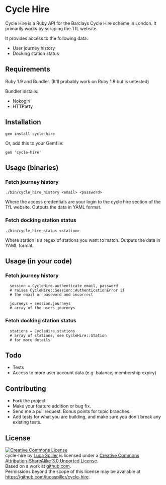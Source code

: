 # Cycle Hire

Cycle Hire is a Ruby API for the Barclays Cycle Hire scheme in London. It primarily works by scraping the TfL website.

It provides access to the following data:

* User journey history
* Docking station status

## Requirements

Ruby 1.9 and Bundler. (It'll probably work on Ruby 1.8 but is untested)

Bundler installs:

* Nokogiri
* HTTParty

## Installation

    gem install cycle-hire

Or, add this to your Gemfile:

    gem 'cycle-hire'

## Usage (binaries)

### Fetch journey history

    ./bin/cycle_hire_history <email> <password>

Where the access credentials are your login to the cycle hire section of the TfL website. Outputs the data in YAML format.

### Fetch docking station status

    ./bin/cycle_hire_status <station>

Where station is a regex of stations you want to match. Outputs the data in YAML format.

## Usage (in your code)

### Fetch journey history

      session = CycleHire.authenticate email, password
      # raises CycleHire::Session::AuthenticationError if
      # the email or password and incorrect

      journeys = session.journeys
      # array of the users journeys

### Fetch docking station status

      stations = CycleHire.stations
      # array of stations, see CycleHire::Station
      # for more details

## Todo

* Tests
* Access to more user account data (e.g. balance, membership expiry)

## Contributing

* Fork the project.
* Make your feature addition or bug fix.
* Send me a pull request. Bonus points for topic branches.
* Add tests for what you are building, and make sure you don't break any existing tests.

## License

<a rel="license" href="http://creativecommons.org/licenses/by-sa/3.0/"><img alt="Creative Commons License" style="border-width:0" src="http://i.creativecommons.org/l/by-sa/3.0/88x31.png" /></a><br /><span xmlns:dct="http://purl.org/dc/terms/" href="http://purl.org/dc/dcmitype/InteractiveResource" property="dct:title" rel="dct:type">cycle-hire</span> by <a xmlns:cc="http://creativecommons.org/ns#" href="https://github.com/lucaspiller/cycle-hire" property="cc:attributionName" rel="cc:attributionURL">Luca Spiller</a> is licensed under a <a rel="license" href="http://creativecommons.org/licenses/by-sa/3.0/">Creative Commons Attribution-ShareAlike 3.0 Unported License</a>.<br />Based on a work at <a xmlns:dct="http://purl.org/dc/terms/" href="https://github.com/lucaspiller/cycle-hire" rel="dct:source">github.com</a>.<br />Permissions beyond the scope of this license may be available at <a xmlns:cc="http://creativecommons.org/ns#" href="https://github.com/lucaspiller/cycle-hire" rel="cc:morePermissions">https://github.com/lucaspiller/cycle-hire</a>.
